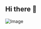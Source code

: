 ## Hi there 👋


![Image](https://github.com/user-attachments/assets/312200e3-b62e-4862-9a02-dc5ed9a73e57)
